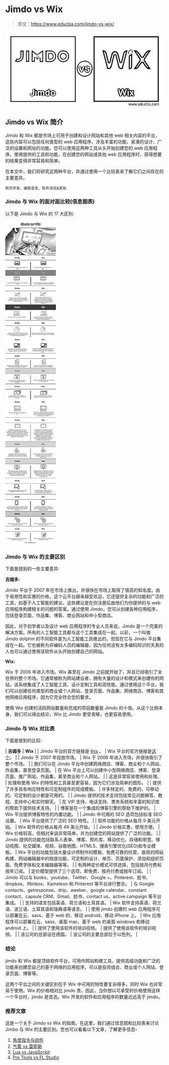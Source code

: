 # Jimdo vs Wix

> 原文：<https://www.educba.com/jimdo-vs-wix/>

![Jimdo vs Wix](img/a607bae33066ca0d9f6072489748b9a6.png)



## Jimdo vs Wix 简介

Jimdo 和 Wix 都是市场上可用于创建和设计网站和其他 web 相关内容的平台，这些内容可以包括任何类型的 web 应用程序，涉及丰富的功能、紧凑的设计、广泛的设置和网站的功能。您可以使用这两种工具从头开始创建您的 web 应用程序。使用提供的工具和功能，在创建您的网站或其他 web 应用程序时，获得想要的结果变得非常容易和简单。

在本文中，我们将研究这两种平台，并通过使用一个比较表来了解它们之间存在的主要差异。

<small>网页开发、编程语言、软件测试&其他</small>

### Jimdo 与 Wix 的面对面比较(信息图表)

以下是 Jimdo 与 Wix 的 17 大区别:

![Jimdo-vs-Wix-info](img/01a898656cbf269bf64cbf5123381c30.png)



### Jimdo 与 Wix 的主要区别

下面是提到的一些主要差异:

**吉姆多:**

Jimdo 平台于 2007 年在市场上推出，并很快在市场上取得了很高的知名度。由于易用性和实惠的价格，这个云平台越来越受欢迎，它还提供复杂的功能和广泛的工具，如基于人工智能的建议，这些建议是在你注册后由他们为你提供的与 web 应用程序构建相关的问题的答案。通过使用 Jimdo，您可以创建各种应用程序，包括登录页面、作品集、博客、商业网站和中小型商店。

因此，对于初学者以及设计 web 应用程序的专业人员来说，Jimdo 是一个完美的解决方案。所有的人工智能工具都与这个工具集成在一起。以前，一个叫做 Jimdo dolphin 的不同软件是为人工智能工具推出的，但现在它与 Jimdo 平台集成在一起。它也被称为非编码人员的编辑器，因为任何没有太多编码知识的天真的人也可以通过使用该软件从头开始创建自己的网站。

**Wix:**

Wix 于 2006 年进入市场。Wix 甚至在 Jimdo 之前就开始了，并且已经吸引了全世界的整个市场。它通常被称为网站建设者，拥有大量的设计和模式来创建你的网站。该系统集成了人工智能工具、设计定制工具和高性能。通过使用这个平台，我们可以创建任何类型的商业或个人网站、登录页面、作品集、网络商店、博客和其他网络应用程序，因为它完全符合您的要求。

使用 Wix 创建的活跃网站数量和完成的项目数量是 Jimdo 的十倍。从这个比例本身，我们可以得出结论，Wix 比 Jimdo 更受青睐，也更容易使用。

### Jimdo 与 Wix 对比表

下面是提到的比较:

| **吉姆多** | **Wix** |
| Jimdo 平台的官方链接是 [this](https://www.jimdo.com/#ref=a1005560) 。 | Wix 平台的官方链接是[这个](https://www.wix.com/mystunningwebsites/illustration?utm_source=affiliate&utm_medium=paid_referral&utm_campaign=af_79@superbwebsitebuilders&experiment_id=cake_86856773%5e20)。 |
| Jimdo 于 2007 年投放市场。 | Wix 于 2006 年进入市场，并很快吸引了整个市场。 |
| 我们可以在 Jimdo 平台中创建网络商店、博客、商业和个人网站、作品集，甚至登录页面。 | 在 Wix 平台上可以创建中小型网络商店、博客、登录页面、推广网站、作品集，甚至商业和个人网站。 |
| 这是非常容易使用和处理。 | 处理和使用 Wix 的特性和工具甚至更容易，因为它们涉及简单的图形。 |
| 提供了许多具有响应特性和可定制组件的现成模板。 | 许多特定的、免费的、可移动的、可定制的设计都是可用的。 |
| Jimdo 提供的技术支持包括常见问题解答、教程、支持中心和实时聊天。 | 在 VIP 支持、电话支持、票务系统和丰富的知识库的帮助下提供技术支持。 |
| 博客是在一个集成的博客引擎的帮助下维护的。 | Wix 平台提供博客特性的内置功能。 |
| Jimdo 中可用的 SEO 选项包括标准 SEO 设置。 | Wix 平台提供了广泛的 SEO 特性。 |
| 软件功能的价格从每月 9 美元开始。 | Wix 软件的价格从每月 49 美元开始。 |
| Jimdo 价格实惠，使用方便。 | Wix 价格较高，但相对来说非常简单，并为创建您的网站提供了广泛的功能。 |
| Jimdo 提供的功能包括联系人表单、博客、照片库、移动优化、存储和带宽、移动视图、社交媒体、视频、谷歌地图、HTML5、搜索引擎优化(SEO)和专业模板。 | Wix 平台的功能包括大量设计师制作的模板、免费可靠的托管、直观的网站构建、网站编辑器中的拖放功能、可定制的设计、单页、页面保护、添加和组织页面、免费字体和文本编辑器等等。 |
| 有两种定价模式可供选择，包括按月付费和按年订阅。 | 定价模型提供了三个选项，即免费、按月付费或按年订阅。 |
| Jimdo 可以与 books、youtube、Twitter、Google +、Pinterest、脸书、dropbox、INinbox、Kameleon 和 Pinterest 等平台进行整合。 | 与 Google contacts、getresponse、drip、aweber、google calendar、constant contact、capsule CRM、Gmail、脸书、contact us、active campaign 等平台集成。 |
| 支持的语言包括英语、荷兰语和土耳其语。 | Wix 软件支持英语、荷兰语、波兰语、土耳其语和瑞典语等语言。 |
| 使用 jimdo 创建的 web 应用程序可以部署在云、sass、基于 web 的、移动 android、移动 iPhone 上。 | Wix 应用程序可以部署在云、sass、桌面 mac、基于 web 的桌面 windows 和移动 android 上。 |
| 提供了使用该软件的培训视频。 | 提供了使用该软件的培训视频。 |
| 该公司的总部设在德国。 | 该公司的主要总部位于以色列。 |

### 结论

jimdo 和 Wix 都是顶级软件平台，可用作网站构建工具，提供高级功能和广泛的功能来创建您自己的基于网络的应用程序，可以是投资组合、商业或个人网站、登录页面、博客等。

这两个平台之间的关键区别在于 Wix 中可用的特性要复杂得多，同时 Wix 也非常易于使用。Wix 的价格相对比 jimdo 贵。因此，当你想以可承受的价格使用这样一个平台时，jimdo 是首选。Wix 开发的软件和应用程序的数量远远高于 jimdo。

### 推荐文章

这是一个关于 Jimdo vs Wix 的指南。在这里，我们通过信息图和比较表来讨论 Jimbo 与 Wix 的主要区别。您也可以看看以下文章，了解更多信息–

1.  [角度指令与组件](https://www.educba.com/angular-directives-vs-components/)
2.  [气雾 vs 雷耶斯](https://www.educba.com/aerospike-vs-redis/)
3.  [Lua vs JavaScript](https://www.educba.com/lua-vs-javascript/)
4.  [Pro Tools vs FL Studio](https://www.educba.com/pro-tools-vs-fl-studio/)





